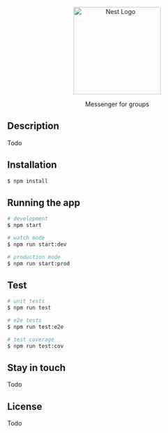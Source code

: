 <p align="center">
  <img src="https://github.com/kyborq/CircleChatBackend/assets/52314985/efb24def-6c79-47c9-92fe-44507a1755cb" width="200" alt="Nest Logo" />
</p>

<p align="center">
  Messenger for groups
</p>

## Description

Todo

## Installation

```bash
$ npm install
```

## Running the app

```bash
# development
$ npm start

# watch mode
$ npm run start:dev

# production mode
$ npm run start:prod
```

## Test

```bash
# unit tests
$ npm run test

# e2e tests
$ npm run test:e2e

# test coverage
$ npm run test:cov
```


## Stay in touch

Todo

## License

Todo
